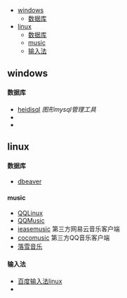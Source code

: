 * [windows](#windows)
  * [数据库](#数据库)
* [linux](#linux)
  * [数据库](#数据库)
  * [music](#music)
  * [输入法](#输入法)
## windows
#### 数据库
* [heidisql](https://www.heidisql.com/download.php)  *图形mysql管理工具*
* []()
* []()
## linux
#### 数据库
* [dbeaver](https://dbeaver.io/download/)
#### music
* [QQLinux](https://im.qq.com/linuxqq/index.html)
* [QQMusic](https://y.qq.com/download/download.html)
* [ieasemusic](https://github.com/trazyn/ieaseMusic/releases)  第三方网易云音乐客户端
* [cocomusic](https://github.com/xtuJSer/CoCoMusic/releases)  第三方QQ音乐客户端
* [落雪音乐](https://github.com/lyswhut/lx-music-desktop/releases)
#### 输入法
* [百度输入法linux](http://srf.baidu.com/site/guanwang_linux/index.html)
* []()
